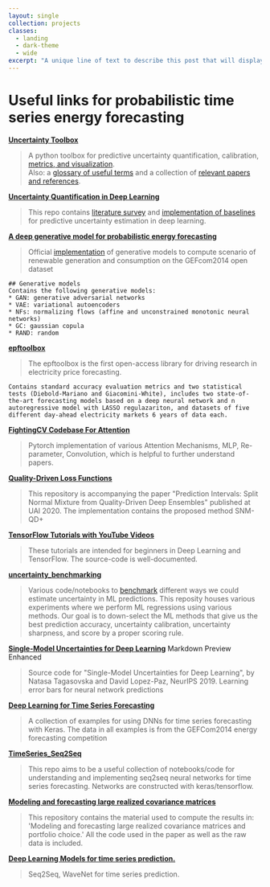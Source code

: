 ```yaml
---
layout: single
collection: projects
classes:
  - landing
  - dark-theme
  - wide
excerpt: "A unique line of text to describe this post that will display in an archive listing and meta description with SEO benefits."
---
```


# Useful links for probabilistic time series energy forecasting

**[Uncertainty Toolbox](https://github.com/uncertainty-toolbox/uncertainty-toolbox)**
> A python toolbox for predictive uncertainty quantification, calibration,
> [metrics, and visualization](#metrics).\
> Also: a [glossary of useful terms](docs/glossary.md) and a collection
> of [relevant papers and references](docs/paper_list.md).


**[Uncertainty Quantification in Deep Learning](https://github.com/ahmedmalaa/deep-learning-uncertainty)**

> This repo contains [literature survey](#literature_survey) and [implementation of baselines](#baselines) for predictive uncertainty estimation in deep learning.


**[A deep generative model for probabilistic energy forecasting](https://github.com/jonathandumas/generative-models)**
> Official [implementation](#baselines) of generative models to compute scenario of renewable generation and consumption on the GEFcom2014 open dataset
```
## Generative models
Contains the following generative models:
* GAN: generative adversarial networks
* VAE: variational autoencoders
* NFs: normalizing flows (affine and unconstrained monotonic neural networks)
* GC: gaussian copula
* RAND: random
```

**[epftoolbox](https://github.com/jeslago/epftoolbox)**
> The epftoolbox is the first open-access library for driving research in electricity price forecasting. 
```
Contains standard accuracy evaluation metrics and two statistical tests (Diebold-Mariano and Giacomini-White), includes two state-of-the-art forecasting models based on a deep neural network and n autoregressive model with LASSO regulazariton, and datasets of five different day-ahead electricity markets 6 years of data each. 
```

**[FightingCV Codebase For Attention](https://github.com/xmu-xiaoma666/External-Attention-pytorch)**
> Pytorch implementation of various Attention Mechanisms, MLP, Re-parameter, Convolution, which is helpful to further understand papers.

**[Quality-Driven Loss Functions](https://github.com/tarik/pi-snm-qde)**
> This repository is accompanying the paper "Prediction Intervals: Split Normal Mixture from Quality-Driven Deep Ensembles" published at UAI 2020. The implementation contains the proposed method SNM-QD+

**[TensorFlow Tutorials with YouTube Videos](https://github.com/Hvass-Labs/TensorFlow-Tutorials)**
> These tutorials are intended for beginners in Deep Learning and TensorFlow. The source-code is well-documented.

**[uncertainty_benchmarking](https://github.com/ulissigroup/uncertainty_benchmarking)**
> Various code/notebooks to [benchmark](#benchmarks) different ways we could estimate uncertainty in ML predictions. This reposity houses various experiments where we perform ML regressions using various methods. Our goal is to down-select the ML methods that give us the best prediction accuracy, uncertainty calibration, uncertainty sharpness, and score by a proper scoring rule. 

**[Single-Model Uncertainties for Deep Learning](https://github.com/facebookresearch/SingleModelUncertainty)**
Markdown Preview Enhanced
> Source code for "Single-Model Uncertainties for Deep Learning", by Natasa Tagasovska and David Lopez-Paz, NeurIPS 2019. Learning error bars for neural network predictions 

**[Deep Learning for Time Series Forecasting](https://github.com/Azure/DeepLearningForTimeSeriesForecasting)**
> A collection of examples for using DNNs for time series forecasting with Keras. The data in all examples is from the GEFCom2014 energy forecasting competition

**[TimeSeries_Seq2Seq](https://github.com/JEddy92/TimeSeries_Seq2Seq)**
> This repo aims to be a useful collection of notebooks/code for understanding and implementing seq2seq neural networks for time series forecasting. Networks are constructed with keras/tensorflow.

**[Modeling and forecasting large realized covariance matrices](https://github.com/lcallot/rcv-fc)** 

> This repository contains the material used to compute the results in: 'Modeling and forecasting large realized covariance matrices and portfolio choice.' All the code used in the paper as well as the raw data is included.

**[Deep Learning Models for time series prediction.](https://github.com/EvilPsyCHo/Deep-Time-Series-Prediction)**

> Seq2Seq, WaveNet for time series prediction. 
